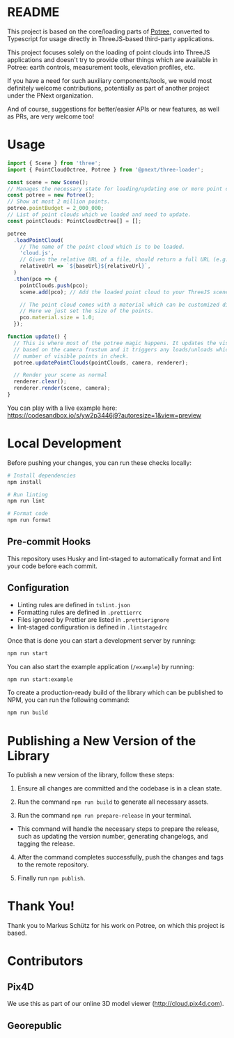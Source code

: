 # README

This project is based on the core/loading parts of [Potree](http://potree.org/), converted to Typescript for usage directly in ThreeJS-based third-party applications.

This project focuses solely on the loading of point clouds into ThreeJS applications and doesn't try to provide other things which are available in Potree: earth controls, measurement tools, elevation profiles, etc.

If you have a need for such auxiliary components/tools, we would most definitely welcome contributions, potentially as part of another project under the PNext organization.

And of course, suggestions for better/easier APIs or new features, as well as PRs, are very welcome too!

# Usage

```typescript
import { Scene } from 'three';
import { PointCloudOctree, Potree } from '@pnext/three-loader';

const scene = new Scene();
// Manages the necessary state for loading/updating one or more point clouds.
const potree = new Potree();
// Show at most 2 million points.
potree.pointBudget = 2_000_000;
// List of point clouds which we loaded and need to update.
const pointClouds: PointCloudOctree[] = [];

potree
  .loadPointCloud(
    // The name of the point cloud which is to be loaded.
    'cloud.js',
    // Given the relative URL of a file, should return a full URL (e.g. signed).
    relativeUrl => `${baseUrl}${relativeUrl}`,
  )
  .then(pco => {
    pointClouds.push(pco);
    scene.add(pco); // Add the loaded point cloud to your ThreeJS scene.

    // The point cloud comes with a material which can be customized directly.
    // Here we just set the size of the points.
    pco.material.size = 1.0;
  });

function update() {
  // This is where most of the potree magic happens. It updates the visiblily of the octree nodes
  // based on the camera frustum and it triggers any loads/unloads which are necessary to keep the
  // number of visible points in check.
  potree.updatePointClouds(pointClouds, camera, renderer);

  // Render your scene as normal
  renderer.clear();
  renderer.render(scene, camera);
}
```

You can play with a live example here: https://codesandbox.io/s/yw2p3446j9?autoresize=1&view=preview

# Local Development

Before pushing your changes, you can run these checks locally:

```bash
# Install dependencies
npm install

# Run linting
npm run lint

# Format code
npm run format
```

## Pre-commit Hooks

This repository uses Husky and lint-staged to automatically format and lint your code before each commit.

## Configuration

- Linting rules are defined in `tslint.json`
- Formatting rules are defined in `.prettierrc`
- Files ignored by Prettier are listed in `.prettierignore`
- lint-staged configuration is defined in `.lintstagedrc`

Once that is done you can start a development server by running:

```bash
npm run start
```

You can also start the example application (`/example`) by running:

```bash
npm run start:example
```

To create a production-ready build of the library which can be published to NPM, you can run the following command:

```bash
npm run build
```

# Publishing a New Version of the Library

To publish a new version of the library, follow these steps:

1. Ensure all changes are committed and the codebase is in a clean state.

2. Run the command `npm run build` to generate all necessary assets.

3. Run the command `npm run prepare-release` in your terminal.

  - This command will handle the necessary steps to prepare the release, such as updating the version number, generating changelogs, and tagging the release.

4. After the command completes successfully, push the changes and tags to the remote repository.

5. Finally run `npm publish`.

# Thank You!

Thank you to Markus Schütz for his work on Potree, on which this project is based.

# Contributors

## Pix4D

We use this as part of our online 3D model viewer (http://cloud.pix4d.com).

## Georepublic
